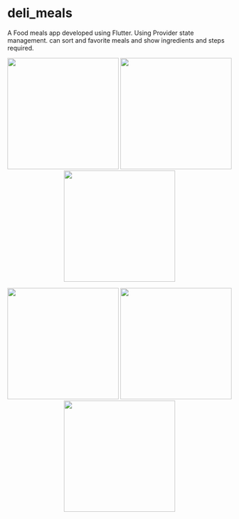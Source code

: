 # deli_meals

A Food meals app developed using Flutter. Using Provider state management. can sort and favorite meals and show ingredients
and steps required.

<p align="center">
  <img src="https://github.com/user-attachments/assets/ac675c0b-2aa9-4eb1-97c4-1ade22b4166c" width="250" />
  <img src="https://github.com/user-attachments/assets/af702cdb-f6b8-4696-bc3c-eed2fa1be983" width="250" />
  <img src="https://github.com/user-attachments/assets/20548b1d-f482-4c7c-84a1-5ec43e177d54" width="250" />
</p>
<p align="center">
  <img src="https://github.com/user-attachments/assets/eb0fe31d-3374-4bbc-8b47-f1a5008c39ec" width="250" />
  <img src="https://github.com/user-attachments/assets/45d98ecb-a63b-4e31-ac69-780b24c85a7c" width="250" />
  <img src="https://github.com/user-attachments/assets/dfde0e6e-333e-4277-b195-dfcfc6e55bae" width="250" />
</p>
